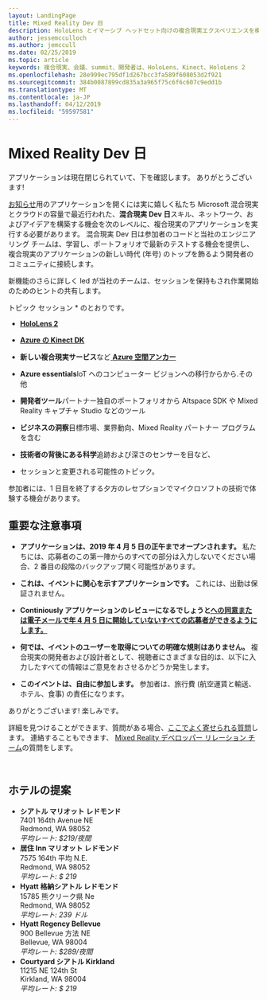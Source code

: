 ```yaml
---
layout: LandingPage
title: Mixed Reality Dev 日
description: HoloLens とイマーシブ ヘッドセット向けの複合現実エクスペリエンスを構築する方法を説明します。
author: jessemcculloch
ms.author: jemccull
ms.date: 02/25/2019
ms.topic: article
keywords: 複合現実、会議、summit、開発者は、HoloLens、Kinect、HoloLens 2
ms.openlocfilehash: 28e999ec795df1d267bcc3fa589f608053d2f921
ms.sourcegitcommit: 384b0087899cd835a3a965f75c6f6c607c9edd1b
ms.translationtype: MT
ms.contentlocale: ja-JP
ms.lasthandoff: 04/12/2019
ms.locfileid: "59597581"
---
```

# <a name="mixed-reality-dev-days"></a>Mixed Reality Dev 日

アプリケーションは現在閉じられていて、下を確認します。 ありがとうございます!

[お知らせ](https://blogs.microsoft.com/blog/2019/02/24/microsoft-at-mwc-barcelona-introducing-microsoft-hololens-2/)用のアプリケーションを開くには実に嬉しく私たち Microsoft 混合現実とクラウドの容量で最近行われた、**混合現実 Dev 日**スキル、ネットワーク、およびアイデアを構築する機会を次のレベルに、複合現実のアプリケーションを実行する必要があります。 混合現実 Dev 日は参加者のコードと当社のエンジニア リング チームは、学習し、ポートフォリオで最新のテストする機会を提供し、複合現実のアプリケーションの新しい時代 (年号) のトップを飾るよう開発者のコミュニティに接続します。  </br>

新機能のさらに詳しく led が当社のチームは、セッションを保持もされ作業開始のためのヒントの共有します。 </br>

トピック セッション * のとおりです。
* [**HoloLens 2**]()
* [**Azure の Kinect DK**]()
* **新しい複合現実サービス**など[ **Azure 空間アンカー**]()
* **Azure essentials**IoT へのコンピューター ビジョンへの移行からから.その他
* **開発者ツール**パートナー独自のポートフォリオから Altspace SDK や Mixed Reality キャプチャ Studio などのツール
* **ビジネスの洞察**目標市場、業界動向、Mixed Reality パートナー プログラムを含む
* **技術者の背後にある科学**追跡および深さのセンサーを目など、 </br>

* セッションと変更される可能性のトピック。 </br>

参加者には、1 日目を終了する夕方のレセプションでマイクロソフトの技術で体験する機会があります。
</br>


## <a name="important-notes"></a>重要な注意事項

* **アプリケーションは、2019 年 4 月 5 日の正午までオープンされます。**  私たちには、応募者のこの第一陣からのすべての部分は入力しないでください場合、2 番目の段階のバックアップ開く可能性があります。

* **これは、イベントに関心を示すアプリケーションです。**  これには、出勤は保証されません。

* **Continiously アプリケーションのレビューになるでしょうと<u>への同意または電子メールで年 4 月 5 日に開始していないすべての応募者ができるようにします。</u>**

* **何では、イベントのユーザーを取得についての明確な規則はありません。**  複合現実の開発者および設計者として、視聴者にさまざまな目的は、以下に入力したすべての情報はご意見をおさせるかどうか発生します。

* **このイベントは、自由に参加します。** 参加者は、旅行費 (航空運賃と輸送、ホテル、食事) の責任になります。

ありがとうございます! 楽しみです。 

詳細を見つけることができます、質問がある場合、[ここでよく寄せられる質問](mr-dev-days-faq.md)します。 連絡することもできます、 [Mixed Reality デベロッパー リレーション チーム](mailto:DevEvent@microsoft.com)の質問をします。

</br>

## <a name="hotel-suggestions"></a>ホテルの提案

* **シアトル マリオット レドモンド**</br>
  7401 164th Avenue NE</br>
  Redmond, WA 98052</br>
  _平均レート: $219/夜間_
* **居住 Inn マリオット レドモンド**</br>
  7575 164th 平均 N.E.</br>
  Redmond, WA 98052</br>
  _平均レート: $ 219_
* **Hyatt 格納シアトル レドモンド**</br>
  15785 熊クリーク県 Ne</br>
  Redmond, WA 98052</br>
  _平均レート: 239 ドル_
* **Hyatt Regency Bellevue**</br>
  900 Bellevue 方法 NE</br>
  Bellevue, WA 98004</br>
  _平均レート: $289/夜間_
* **Courtyard シアトル Kirkland**</br>
  11215 NE 124th St</br>
  Kirkland, WA 98004</br>
  _平均レート: $ 219_
